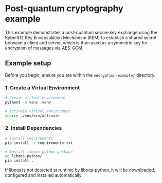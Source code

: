 # Post-quantum cryptography example

This example demonstrates a post-quantum secure key exchange using the Kyber512 Key Encapsulation Mechanism (KEM) to establish a shared secret between a client and server, which is then used as a symmetric key for encryption of messages via AES-GCM.

## Example setup

Before you begin, ensure you are within the `encryption-example/` directory.

### 1. Create a Virtual Environment

```bash
# Create virtual environment
python3 -m venv .venv

# Activate virtual environment
source .venv/bin/activate
```

### 2. Install Dependencies

```bash
# Install requirements
pip install -r requirements.txt

# Install liboqs-python package
cd liboqs-python/
pip install .
```

If liboqs is not detected at runtime by liboqs-python, it will be downloaded, configured and installed automatically.